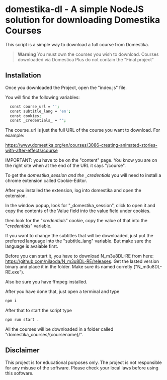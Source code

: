 # domestika-dl - A simple NodeJS solution for downloading Domestika Courses

This script is a simple way to download a full course from Domestika.

> **Warning**
> You must own the courses you wish to download. Courses downloaded via Domestica Plus do not contain the "Final project"

## Installation

Once you downloaded the Project, open the "index.js" file.

You will find the following variables:

```bash
  const course_url = '';
  const subtitle_lang = 'en';
  const cookies;
  const _credentials_ = "";
```

The course_url is just the full URL of the course you want to download. For example:

https://www.domestika.org/en/courses/3086-creating-animated-stories-with-after-effects/course

IMPORTANT: you have to be on the "content" page. You know you are on the right site when at the end of the URL it says "/course".

To get the _domestika_session and the \_credentials_ you will need to install a chrome extension called Cookie-Editor.

After you installed the extension, log into domestika and open the extension.

In the window popup, look for "\_domestika_session", click to open it and copy the contents of the Value field into the value field under cookies.

then look for the "_credentials_" cookie, copy the value of that into the "_credentials_" variable.

If you want to change the subtitles that will be downloaded, just put the preferred language into the "subtitle_lang" variable. But make sure the language is avaiable first.

Before you can start it, you have to download N_m3u8DL-RE from here: https://github.com/nilaoda/N_m3u8DL-RE/releases. Get the lasted version binary and place it in the folder. Make sure its named corretly ("N_m3u8DL-RE.exe").

Also be sure you have ffmpeg installed.

After you have done that, just open a terminal and type

```bash
npm i
```

After that to start the script type

```bash
npm run start .
```

All the courses will be downloaded in a folder called "domestika_courses/{coursename}/".

## Disclaimer

This project is for educational purposes only. The project is not responsible for any misuse of the software. Please check your local laws before using this software.
